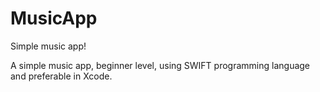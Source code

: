 # MusicApp
Simple music app!

A simple music app, beginner level, using SWIFT programming language and preferable
in Xcode.
